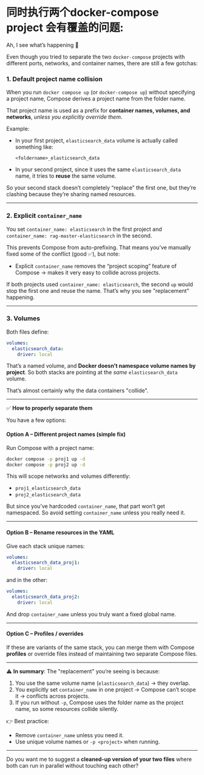 

# 同时执行两个docker-compose project 会有覆盖的问题:

Ah, I see what’s happening 👀

Even though you tried to separate the two `docker-compose` projects with different ports, networks, and container names, there are still a few gotchas:

### 1. **Default project name collision**

When you run `docker compose up` (or `docker-compose up`) without specifying a project name, Compose derives a project name from the folder name.

That project name is used as a prefix for **container names, volumes, and networks**, *unless you explicitly override them*.

Example:

* In your first project, `elasticsearch_data` volume is actually called something like:

  ```
  <foldername>_elasticsearch_data
  ```
* In your second project, since it uses the same `elasticsearch_data` name, it tries to **reuse** the same volume.

So your second stack doesn’t completely “replace” the first one, but they’re clashing because they’re sharing named resources.

---

### 2. **Explicit `container_name`**

You set `container_name: elasticsearch` in the first project and
`container_name: rag-master-elasticsearch` in the second.

This prevents Compose from auto-prefixing. That means you’ve manually fixed some of the conflict (good ✅), but note:

* Explicit `container_name` removes the “project scoping” feature of Compose → makes it very easy to collide across projects.

If both projects used `container_name: elasticsearch`, the second `up` would stop the first one and reuse the name.
That’s why you see "replacement" happening.

---

### 3. **Volumes**

Both files define:

```yaml
volumes:
  elasticsearch_data:
    driver: local
```

That’s a named volume, and **Docker doesn’t namespace volume names by project**. So both stacks are pointing at the *same* `elasticsearch_data` volume.

That’s almost certainly why the data containers "collide".

---

✅ **How to properly separate them**

You have a few options:

#### Option A – Different project names (simple fix)

Run Compose with a project name:

```bash
docker compose -p proj1 up -d
docker compose -p proj2 up -d
```

This will scope networks and volumes differently:

* `proj1_elasticsearch_data`
* `proj2_elasticsearch_data`

But since you’ve hardcoded `container_name`, that part won’t get namespaced. So avoid setting `container_name` unless you really need it.

---

#### Option B – Rename resources in the YAML

Give each stack unique names:

```yaml
volumes:
  elasticsearch_data_proj1:
    driver: local
```

and in the other:

```yaml
volumes:
  elasticsearch_data_proj2:
    driver: local
```

And drop `container_name` unless you truly want a fixed global name.

---

#### Option C – Profiles / overrides

If these are variants of the same stack, you can merge them with Compose **profiles** or override files instead of maintaining two separate Compose files.

---

⚠️ **In summary**:
The "replacement" you’re seeing is because:

1. You use the same volume name (`elasticsearch_data`) → they overlap.
2. You explicitly set `container_name` in one project → Compose can’t scope it → conflicts across projects.
3. If you run without `-p`, Compose uses the folder name as the project name, so some resources collide silently.

👉 Best practice:

* Remove `container_name` unless you need it.
* Use unique volume names or `-p <project>` when running.

---

Do you want me to suggest a **cleaned-up version of your two files** where both can run in parallel without touching each other?

